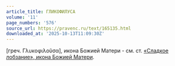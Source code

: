 ```yaml
---
article_title: ГЛИКОФИЛУСА
volume: '11'
page_numbers: '576'
source_url: https://pravenc.ru/text/165135.html
downloaded_at: '2025-10-13T11:09:30Z'
---
```


[греч. Γλυκοφιλοῦσα], икона Божией Матери - см. ст. [«Сладкое лобзание», икона Божией Матери](<https://pravenc.ru/text/ Сладкое лобзание   икона Божией Матери.html>).
